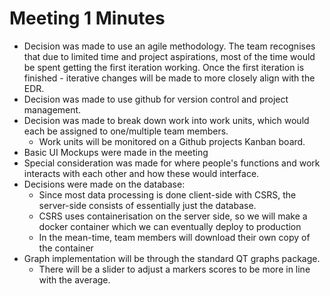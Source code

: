# Meeting 1 Minutes
- Decision was made to use an agile methodology.
  The team recognises that due to limited time and project aspirations, most of the time would be spent getting the first iteration working.
  Once the first iteration is finished - iterative changes will be made to more closely align with the EDR.
- Decision was made to use github for version control and project management.
- Decision was made to break down work into work units, which would each be assigned to one/multiple team members.
  - Work units will be monitored on a Github projects Kanban board.
- Basic UI Mockups were made in the meeting
- Special consideration was made for where people's functions and work interacts with each other and how these would interface.
- Decisions were made on the database:
  - Since most data processing is done client-side with CSRS, the server-side consists of essentially just the database.
  - CSRS uses containerisation on the server side, so we will make a docker container which we can eventually deploy to production 
  - In the mean-time, team members will download their own copy of the container
- Graph implementation will be through the standard QT graphs package.
  - There will be a slider to adjust a markers scores to be more in line with the average.
